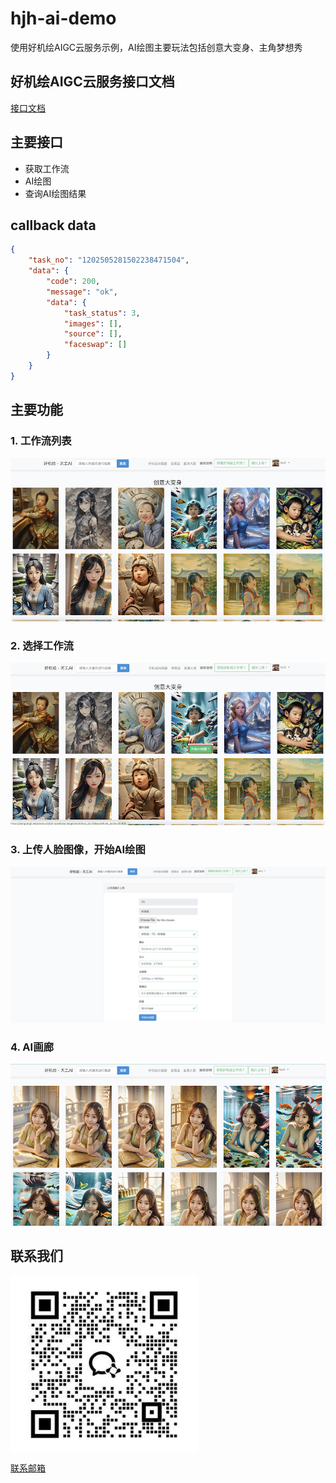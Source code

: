 # hjh-ai-demo

使用好机绘AIGC云服务示例，AI绘图主要玩法包括创意大变身、主角梦想秀

## 好机绘AIGC云服务接口文档

[接口文档](https://cloud.wepromo.cn/openapi/index.html)

## 主要接口

* 获取工作流
* AI绘图
* 查询AI绘图结果

## callback data
```json
{
	"task_no": "1202505281502238471504",
	"data": {
        "code": 200,
        "message": "ok",
        "data": {
		    "task_status": 3,
		    "images": [],
		    "source": [],
		    "faceswap": []
        }
	}
}
```

## 主要功能

### 1. 工作流列表

![](docs/2.png)

### 2. 选择工作流

![](docs/3.png)

### 3. 上传人脸图像，开始AI绘图

![](docs/WX20250529-155434@2x.png)

### 4. AI画廊

![](docs/1.png)

## 联系我们

<img src="docs/WX20250529-163541@2x.png" width="300px" alt="企业微信" align=center />

[联系邮箱](mailto:xitongtongzhi@ai-space.net)